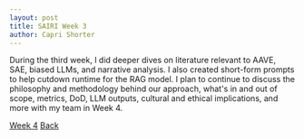```yaml
---
layout: post
title: SAIRI Week 3
author: Capri Shorter
---
```


During the third week, I did deeper dives on literature relevant to AAVE, SAE, biased LLMs, and narrative analysis. 
I also created short-form prompts to help cutdown runtime for the RAG model. 
I plan to continue to discuss the philosophy and methodology behind our approach, what's in and out of scope, metrics, DoD, LLM outputs, 
cultural and ethical implications, and more with my team in Week 4.  

[Week 4](./week4.md)
[Back](./)
